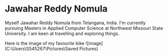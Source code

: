 # Jawahar Reddy Nomula
Myself Jawahar Reddy Nomula from Telangana, India. I'm currently pursuing Masters in Applied Computer Science at Northwest Missouri State University. I am keen at travelling and exploring things.

Here is the image of my favourite bike ![image](C:\Users\S545267\Pictures\Saved Pictures)